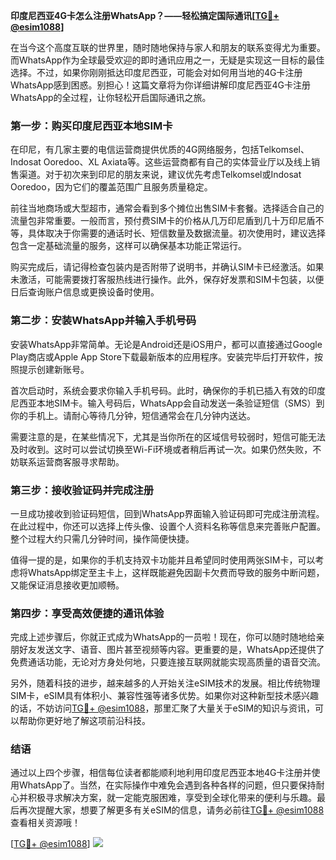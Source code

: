 **印度尼西亚4G卡怎么注册WhatsApp？——轻松搞定国际通讯[[TG💪+ @esim1088](https://t.me/s/esim1088)]**

在当今这个高度互联的世界里，随时随地保持与家人和朋友的联系变得尤为重要。而WhatsApp作为全球最受欢迎的即时通讯应用之一，无疑是实现这一目标的最佳选择。不过，如果你刚刚抵达印度尼西亚，可能会对如何用当地的4G卡注册WhatsApp感到困惑。别担心！这篇文章将为你详细讲解印度尼西亚4G卡注册WhatsApp的全过程，让你轻松开启国际通讯之旅。

### **第一步：购买印度尼西亚本地SIM卡**
在印尼，有几家主要的电信运营商提供优质的4G网络服务，包括Telkomsel、Indosat Ooredoo、XL Axiata等。这些运营商都有自己的实体营业厅以及线上销售渠道。对于初次来到印尼的朋友来说，建议优先考虑Telkomsel或Indosat Ooredoo，因为它们的覆盖范围广且服务质量稳定。

前往当地商场或大型超市，通常会看到多个摊位出售SIM卡套餐。选择适合自己的流量包非常重要。一般而言，预付费SIM卡的价格从几万印尼盾到几十万印尼盾不等，具体取决于你需要的通话时长、短信数量及数据流量。初次使用时，建议选择包含一定基础流量的服务，这样可以确保基本功能正常运行。

购买完成后，请记得检查包装内是否附带了说明书，并确认SIM卡已经激活。如果未激活，可能需要拨打客服热线进行操作。此外，保存好发票和SIM卡包装，以便日后查询账户信息或更换设备时使用。

### **第二步：安装WhatsApp并输入手机号码**
安装WhatsApp非常简单。无论是Android还是iOS用户，都可以直接通过Google Play商店或Apple App Store下载最新版本的应用程序。安装完毕后打开软件，按照提示创建新账号。

首次启动时，系统会要求你输入手机号码。此时，确保你的手机已插入有效的印度尼西亚本地SIM卡。输入号码后，WhatsApp会自动发送一条验证短信（SMS）到你的手机上。请耐心等待几分钟，短信通常会在几分钟内送达。

需要注意的是，在某些情况下，尤其是当你所在的区域信号较弱时，短信可能无法及时收到。这时可以尝试切换至Wi-Fi环境或者稍后再试一次。如果仍然失败，不妨联系运营商客服寻求帮助。

### **第三步：接收验证码并完成注册**
一旦成功接收到验证码短信，回到WhatsApp界面输入验证码即可完成注册流程。在此过程中，你还可以选择上传头像、设置个人资料名称等信息来完善账户配置。整个过程大约只需几分钟时间，操作简便快捷。

值得一提的是，如果你的手机支持双卡功能并且希望同时使用两张SIM卡，可以考虑将WhatsApp绑定至主卡上，这样既能避免因副卡欠费而导致的服务中断问题，又能保证消息接收更加顺畅。

### **第四步：享受高效便捷的通讯体验**
完成上述步骤后，你就正式成为WhatsApp的一员啦！现在，你可以随时随地给亲朋好友发送文字、语音、图片甚至视频等内容。更重要的是，WhatsApp还提供了免费通话功能，无论对方身处何地，只要连接互联网就能实现高质量的语音交流。

另外，随着科技的进步，越来越多的人开始关注eSIM技术的发展。相比传统物理SIM卡，eSIM具有体积小、兼容性强等诸多优势。如果你对这种新型技术感兴趣的话，不妨访问[TG💪+ @esim1088](https://t.me/s/esim1088)，那里汇聚了大量关于eSIM的知识与资讯，可以帮助你更好地了解这项前沿科技。

### **结语**
通过以上四个步骤，相信每位读者都能顺利地利用印度尼西亚本地4G卡注册并使用WhatsApp了。当然，在实际操作中难免会遇到各种各样的问题，但只要保持耐心并积极寻求解决方案，就一定能克服困难，享受到全球化带来的便利与乐趣。最后再次提醒大家，想要了解更多有关eSIM的信息，请务必前往[TG💪+ @esim1088](https://t.me/s/esim1088)查看相关资源哦！

[[TG💪+ @esim1088](https://t.me/s/esim1088)] ![](https://i.postimg.cc/4NQfJmqS/Snipaste-2025-05-13-00-14-12.png)
